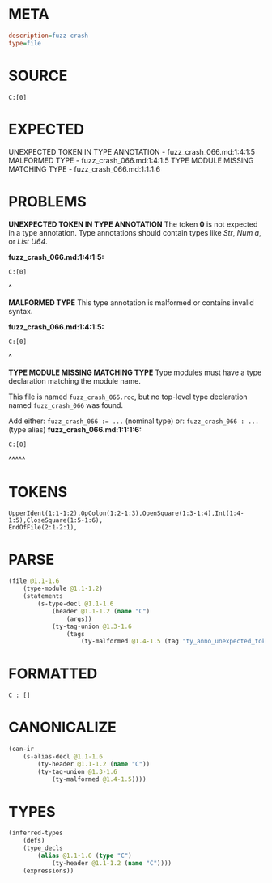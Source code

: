 # META
~~~ini
description=fuzz crash
type=file
~~~
# SOURCE
~~~roc
C:[0]
~~~
# EXPECTED
UNEXPECTED TOKEN IN TYPE ANNOTATION - fuzz_crash_066.md:1:4:1:5
MALFORMED TYPE - fuzz_crash_066.md:1:4:1:5
TYPE MODULE MISSING MATCHING TYPE - fuzz_crash_066.md:1:1:1:6
# PROBLEMS
**UNEXPECTED TOKEN IN TYPE ANNOTATION**
The token **0** is not expected in a type annotation.
Type annotations should contain types like _Str_, _Num a_, or _List U64_.

**fuzz_crash_066.md:1:4:1:5:**
```roc
C:[0]
```
   ^


**MALFORMED TYPE**
This type annotation is malformed or contains invalid syntax.

**fuzz_crash_066.md:1:4:1:5:**
```roc
C:[0]
```
   ^


**TYPE MODULE MISSING MATCHING TYPE**
Type modules must have a type declaration matching the module name.

This file is named `fuzz_crash_066.roc`, but no top-level type declaration named `fuzz_crash_066` was found.

Add either:
`fuzz_crash_066 := ...` (nominal type)
or:
`fuzz_crash_066 : ...` (type alias)
**fuzz_crash_066.md:1:1:1:6:**
```roc
C:[0]
```
^^^^^


# TOKENS
~~~zig
UpperIdent(1:1-1:2),OpColon(1:2-1:3),OpenSquare(1:3-1:4),Int(1:4-1:5),CloseSquare(1:5-1:6),
EndOfFile(2:1-2:1),
~~~
# PARSE
~~~clojure
(file @1.1-1.6
	(type-module @1.1-1.2)
	(statements
		(s-type-decl @1.1-1.6
			(header @1.1-1.2 (name "C")
				(args))
			(ty-tag-union @1.3-1.6
				(tags
					(ty-malformed @1.4-1.5 (tag "ty_anno_unexpected_token")))))))
~~~
# FORMATTED
~~~roc
C : []
~~~
# CANONICALIZE
~~~clojure
(can-ir
	(s-alias-decl @1.1-1.6
		(ty-header @1.1-1.2 (name "C"))
		(ty-tag-union @1.3-1.6
			(ty-malformed @1.4-1.5))))
~~~
# TYPES
~~~clojure
(inferred-types
	(defs)
	(type_decls
		(alias @1.1-1.6 (type "C")
			(ty-header @1.1-1.2 (name "C"))))
	(expressions))
~~~
